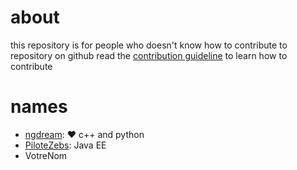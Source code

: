 # about

this repository is for people who doesn't know how to contribute to repository on github
read the [contribution guideline](contributing.md) to learn how to contribute


# names

 - [ngdream](https://github.com/ngdream): :heart: c++ and python
 - [PiloteZebs](https://github.com/NGUENAZEBS): Java EE
 - VotreNom

